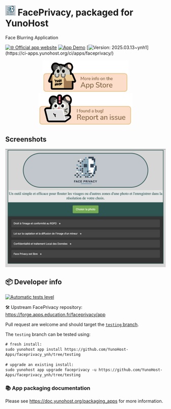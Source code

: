 <!--
N.B.: This README was automatically generated by <https://github.com/YunoHost/apps_tools/blob/main/readme_generator>
It shall NOT be edited by hand.
-->

<h1>
  <img src="https://raw.githubusercontent.com/YunoHost/apps/main/logos/faceprivacy.png" width="32px" alt="Logo of FacePrivacy">
  FacePrivacy, packaged for YunoHost
</h1>

Face Blurring Application

[![🌐 Official app website](https://img.shields.io/badge/Official_app_website-darkgreen?style=for-the-badge)](https://faceprivacy.forge.apps.education.fr/app/)
[![App Demo](https://img.shields.io/badge/App_Demo-blue?style=for-the-badge)](https://faceprivacy.forge.apps.education.fr/app/)
[![Version: 2025.03.13~ynh1](https://img.shields.io/badge/Version-2025.03.13~ynh1-rgb(18,138,11)?style=for-the-badge)](https://ci-apps.yunohost.org/ci/apps/faceprivacy/)

<div align="center">
<a href="https://apps.yunohost.org/app/faceprivacy"><img height="100px" src="https://github.com/YunoHost/yunohost-artwork/raw/refs/heads/main/badges/neopossum-badges/badge_more_info_on_the_appstore.svg"/></a>
<a href="https://github.com/YunoHost-Apps/faceprivacy_ynh/issues"><img height="100px" src="https://github.com/YunoHost/yunohost-artwork/raw/refs/heads/main/badges/neopossum-badges/badge_report_an_issue.svg"/></a>
</div>


## Screenshots
![Screenshot of FacePrivacy](./doc/screenshots/screenshot.png)

## 📦 Developer info

[![Automatic tests level](https://apps.yunohost.org/badge/cilevel/faceprivacy)](https://ci-apps.yunohost.org/ci/apps/faceprivacy/)

🛠️ Upstream FacePrivacy repository: <https://forge.apps.education.fr/faceprivacy/app>

Pull request are welcome and should target the [`testing` branch](https://github.com/YunoHost-Apps/faceprivacy_ynh/tree/testing).

The `testing` branch can be tested using:
```
# fresh install:
sudo yunohost app install https://github.com/YunoHost-Apps/faceprivacy_ynh/tree/testing

# upgrade an existing install:
sudo yunohost app upgrade faceprivacy -u https://github.com/YunoHost-Apps/faceprivacy_ynh/tree/testing
```

### 📚 App packaging documentation

Please see <https://doc.yunohost.org/packaging_apps> for more information.